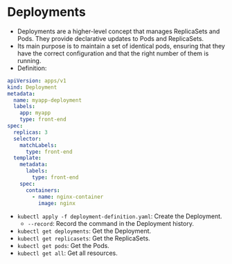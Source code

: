 # Deployments

- Deployments are a higher-level concept that manages ReplicaSets and Pods. They provide declarative updates to Pods and ReplicaSets.
- Its main purpose is to maintain a set of identical pods, ensuring that they have the correct configuration and that the right number of them is running.
- Definition:

```yaml
apiVersion: apps/v1
kind: Deployment
metadata:
  name: myapp-deployment
  labels:
    app: myapp
    type: front-end
spec:
  replicas: 3
  selector:
    matchLabels:
      type: front-end
  template:
    metadata:
      labels:
        type: front-end
    spec:
      containers:
        - name: nginx-container
          image: nginx
```

- `kubectl apply -f deployment-definition.yaml`: Create the Deployment.
  - `--record`: Record the command in the Deployment history.
- `kubectl get deployments`: Get the Deployment.
- `kubectl get replicasets`: Get the ReplicaSets.
- `kubectl get pods`: Get the Pods.
- `kubectl get all`: Get all resources.
